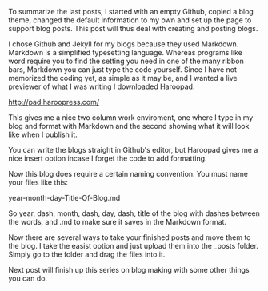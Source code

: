To summarize the last posts, I started with an empty Github, copied a blog theme, changed the default information to my own and set up the page to support blog posts.  This post will thus deal with creating and posting blogs.

I chose Github and Jekyll for my blogs because they used Markdown.  Markdown is a simplified typesetting language.  Whereas programs like word require you to find the setting you need in one of the many ribbon bars, Markdown you can just type the code yourself.  Since I have not memorized the coding yet, as simple as it may be, and I wanted a live previewer of what I was writing I downloaded Haroopad:

http://pad.haroopress.com/

This gives me a nice two column work enviroment, one where I type in my blog and format with Markdown and the second showing what it will look like when I publish it.

You can write the blogs straight in Github's editor, but Haroopad gives me a nice insert option incase I forget the code to add formatting.

Now this blog does require a certain naming convention.  You must name your files like this:

year-month-day-Title-Of-Blog.md

So year, dash, month, dash, day, dash, title of the blog with dashes between the words, and .md to make sure it saves in the Markdown format.

Now there are several ways to take your finished posts and move them to the blog.  I take the easist option and just upload them into the _posts folder. Simply go to the folder and drag the files into it.

Next post will finish up this series on blog making with some other things you can do.
